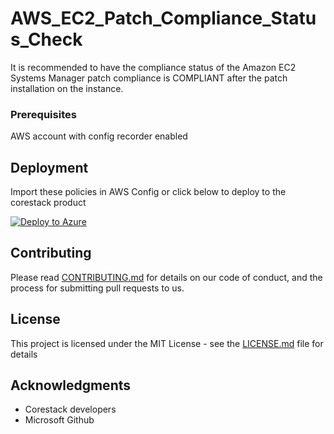
# AWS_EC2_Patch_Compliance_Status_Check

It is recommended to have the compliance status of the Amazon EC2 Systems Manager patch compliance is COMPLIANT  after the patch installation on the instance. 

### Prerequisites

AWS account with config recorder enabled

## Deployment

Import these policies in AWS Config or click below to deploy to the corestack product 

[![Deploy to Azure](https://docs.corestack.io/wp-content/uploads/2019/09/deploy-to-corestack.svg)](http://sandbox.corestack.io/policy?repositories=github&external_redirect=true&name=AWS_EC2_Patch_Compliance_Status_Check&engine_type=aws_config&services=AWS&severity=high&classification=Security&sub_classification=Host&url=https://github.com/corestacklabs/Policies.git&path=AWS/managed/AWS_EC2_Patch_Compliance_Status_Check&recommendation_name=AWS_EC2_Patch_Compliance_Status_Check#/tenant)

## Contributing

Please read [CONTRIBUTING.md](https://gist.github.com/karthick-kk/30e4fd3f279492b4f040d5cd569d21d0) for details on our code of conduct, and the process for submitting pull requests to us.

## License

This project is licensed under the MIT License - see the [LICENSE.md](LICENSE.md) file for details

## Acknowledgments

* Corestack developers
* Microsoft Github

